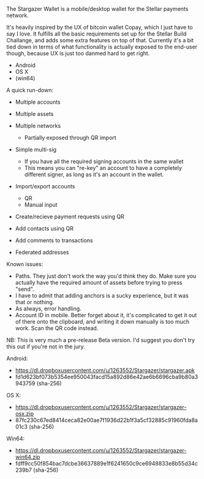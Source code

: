 The Stargazer Wallet is a mobile/desktop wallet for the Stellar payments network.

It's heavily inspired by the UX of bitcoin wallet Copay, which I just have to say I love.
It fulfills all the basic requirements set up for the Stellar Build Challange, and adds some extra features on top of that.
Currently it's a bit tied down in terms of what functionality is actually exposed to the end-user though,
because UX is just too danmed hard to get right.

* Android
* OS X
* (win64)

A quick run-down:

* Multiple accounts

* Multiple assets

* Multiple networks
	* Partially exposed through QR import

* Simple multi-sig
	* If you have all the required signing accounts in the same wallet
	* This means you can "re-key" an account to have a completely different signer, as long as it's an account in the wallet.

* Import/export accounts
	* QR
	* Manual input

* Create/recieve payment requests using QR

* Add contacts using QR

* Add comments to transactions

* Federated addresses

Known issues:

*	Paths. They just don't work the way you'd think they do. Make sure you actually have the required amount of assets before trying to press "send".
*	I have to admit that adding anchors is a sucky experience, but it was that or nothing.
*	As always, error handling.
* Account ID in mobile. Better forget about it, it's complicated to get it out of there onto the clipboard, and writing it down manually is too much work. Scan the QR
 code instead.

NB: This is very much a pre-release Beta version. I'd suggest you don't try this out if you're not in the jury.

Android:
* https://dl.dropboxusercontent.com/u/1263552/Stargazer/stargazer.apk
* fd1d623bf073b5354ee950043facd15a892d86e42ae6b6696cba9b80a3943759 (sha-256)

OS X:
* https://dl.dropboxusercontent.com/u/1263552/Stargazer/stargazer-osx.zip
* 87fc230c67ed8414ceca82e00ae7f1936d22b1f3a5cf32885c91960fda8a01c3 (sha-256)

Win64:
* https://dl.dropboxusercontent.com/u/1263552/Stargazer/stargazer-win64.zip
* fdff9cc50f854bac7dcbe36637889e1f6241650c9ce6948833e8b55d34c239b7 (sha-256)
